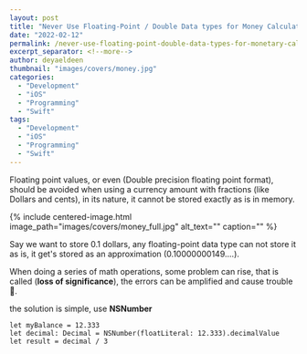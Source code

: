```yaml
---
layout: post
title: "Never Use Floating-Point / Double Data types for Money Calculations!"
date: "2022-02-12"
permalink: /never-use-floating-point-double-data-types-for-monetary-calculations
excerpt_separator: <!--more-->
author: deyaeldeen
thumbnail: "images/covers/money.jpg"
categories: 
  - "Development"
  - "iOS"
  - "Programming"
  - "Swift" 
tags: 
  - "Development"
  - "iOS"
  - "Programming"
  - "Swift"
---
```


Floating point values, or even (Double precision floating point format), should be avoided when using a currency amount with fractions (like Dollars and cents), in its nature, it cannot be stored exactly as is in memory.
<!--more-->
{%
 include centered-image.html 
 image_path="images/covers/money_full.jpg"
 alt_text="" 
 caption=""
%}

Say we want to store 0.1 dollars, any floating-point data type can not store it as is, it get's stored as an approximation (0.10000000149....).  
  
When doing a series of math operations, some problem can rise, that is called (**loss of significance**), the errors can be amplified and cause trouble 🧐.  
  
the solution is simple, use **NSNumber**

```
let myBalance = 12.333
let decimal: Decimal = NSNumber(floatLiteral: 12.333).decimalValue
let result = decimal / 3
```
